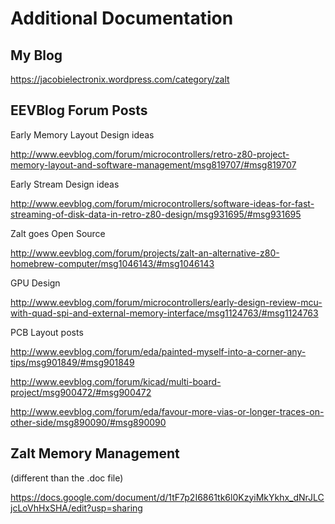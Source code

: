 # Additional Documentation

## My Blog

https://jacobielectronix.wordpress.com/category/zalt

## EEVBlog Forum Posts

Early Memory Layout Design ideas

http://www.eevblog.com/forum/microcontrollers/retro-z80-project-memory-layout-and-software-management/msg819707/#msg819707

Early Stream Design ideas

http://www.eevblog.com/forum/microcontrollers/software-ideas-for-fast-streaming-of-disk-data-in-retro-z80-design/msg931695/#msg931695

Zalt goes Open Source

http://www.eevblog.com/forum/projects/zalt-an-alternative-z80-homebrew-computer/msg1046143/#msg1046143

GPU Design

http://www.eevblog.com/forum/microcontrollers/early-design-review-mcu-with-quad-spi-and-external-memory-interface/msg1124763/#msg1124763

PCB Layout posts

http://www.eevblog.com/forum/eda/painted-myself-into-a-corner-any-tips/msg901849/#msg901849

http://www.eevblog.com/forum/kicad/multi-board-project/msg900472/#msg900472

http://www.eevblog.com/forum/eda/favour-more-vias-or-longer-traces-on-other-side/msg890090/#msg890090

## Zalt Memory Management

(different than the .doc file)

https://docs.google.com/document/d/1tF7p2I6861tk6l0KzyiMkYkhx_dNrJLCjcLoVhHxSHA/edit?usp=sharing
